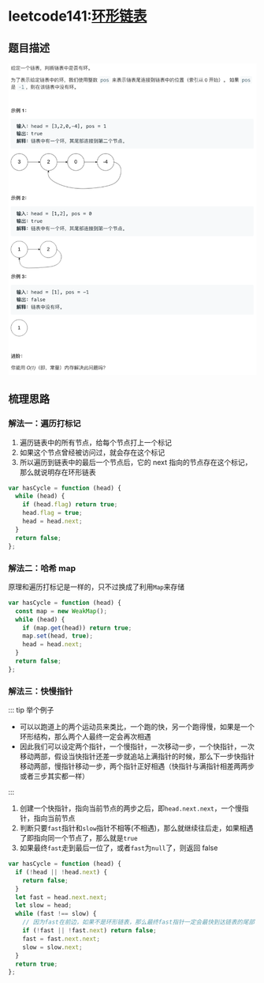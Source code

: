 # leetcode141:[环形链表](https://leetcode-cn.com/problems/linked-list-cycle/)

## 题目描述

![leetcode141](../assets/img/leetcode141_hasCycle.png)

## 梳理思路

### 解法一：遍历打标记

1. 遍历链表中的所有节点，给每个节点打上一个标记
2. 如果这个节点曾经被访问过，就会存在这个标记
3. 所以遍历到链表中的最后一个节点后，它的 next 指向的节点存在这个标记，那么就说明存在环形链表

```javascript
var hasCycle = function (head) {
  while (head) {
    if (head.flag) return true;
    head.flag = true;
    head = head.next;
  }
  return false;
};
```

### 解法二：哈希 map

原理和遍历打标记是一样的，只不过换成了利用`Map`来存储

```javascript
var hasCycle = function (head) {
  const map = new WeakMap();
  while (head) {
    if (map.get(head)) return true;
    map.set(head, true);
    head = head.next;
  }
  return false;
};
```

### 解法三：快慢指针

::: tip 举个例子

- 可以以跑道上的两个运动员来类比，一个跑的快，另一个跑得慢，如果是一个环形结构，那么两个人最终一定会再次相遇
- 因此我们可以设定两个指针，一个慢指针，一次移动一步，一个快指针，一次移动两部，假设当快指针还差一步就追站上满指针的时候，那么下一步快指针移动两部，慢指针移动一步，两个指针正好相遇（快指针与满指针相差两两步或者三步其实都一样）

:::

1. 创建一个快指针，指向当前节点的两步之后，即`head.next.next`，一个慢指针，指向当前节点
2. 判断只要`fast`指针和`slow`指针不相等(不相遇)，那么就继续往后走，如果相遇了即指向同一个节点了，那么就是`true`
3. 如果最终`fast`走到最后一位了，或者`fast`为`null`了，则返回 false

```javascript
var hasCycle = function (head) {
  if (!head || !head.next) {
    return false;
  }
  let fast = head.next.next;
  let slow = head;
  while (fast !== slow) {
    // 因为fast在前边，如果不是环形链表，那么最终fast指针一定会最快到达链表的尾部
    if (!fast || !fast.next) return false;
    fast = fast.next.next;
    slow = slow.next;
  }
  return true;
};
```
